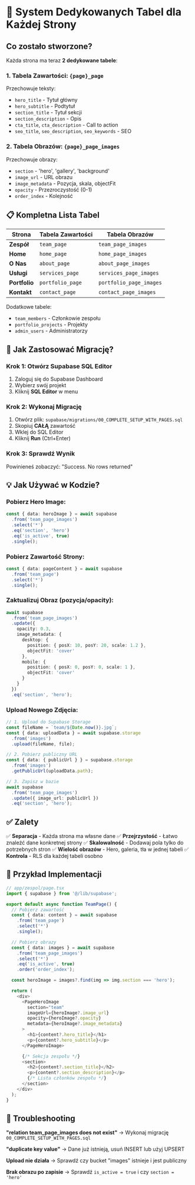 # 🎯 System Dedykowanych Tabel dla Każdej Strony

## Co zostało stworzone?

Każda strona ma teraz **2 dedykowane tabele**:

### 1. Tabela Zawartości: `{page}_page`
Przechowuje teksty:
- `hero_title` - Tytuł główny
- `hero_subtitle` - Podtytuł
- `section_title` - Tytuł sekcji
- `section_description` - Opis
- `cta_title`, `cta_description` - Call to action
- `seo_title`, `seo_description`, `seo_keywords` - SEO

### 2. Tabela Obrazów: `{page}_page_images`
Przechowuje obrazy:
- `section` - 'hero', 'gallery', 'background'
- `image_url` - URL obrazu
- `image_metadata` - Pozycja, skala, objectFit
- `opacity` - Przezroczystość (0-1)
- `order_index` - Kolejność

## 📋 Kompletna Lista Tabel

| Strona | Tabela Zawartości | Tabela Obrazów |
|--------|------------------|----------------|
| **Zespół** | `team_page` | `team_page_images` |
| **Home** | `home_page` | `home_page_images` |
| **O Nas** | `about_page` | `about_page_images` |
| **Usługi** | `services_page` | `services_page_images` |
| **Portfolio** | `portfolio_page` | `portfolio_page_images` |
| **Kontakt** | `contact_page` | `contact_page_images` |

Dodatkowe tabele:
- `team_members` - Członkowie zespołu
- `portfolio_projects` - Projekty
- `admin_users` - Administratorzy

## 🚀 Jak Zastosować Migrację?

### Krok 1: Otwórz Supabase SQL Editor
1. Zaloguj się do Supabase Dashboard
2. Wybierz swój projekt
3. Kliknij **SQL Editor** w menu

### Krok 2: Wykonaj Migrację
1. Otwórz plik: `supabase/migrations/00_COMPLETE_SETUP_WITH_PAGES.sql`
2. Skopiuj **CAŁĄ** zawartość
3. Wklej do SQL Editor
4. Kliknij **Run** (Ctrl+Enter)

### Krok 3: Sprawdź Wynik
Powinieneś zobaczyć: "Success. No rows returned"

## 💡 Jak Używać w Kodzie?

### Pobierz Hero Image:
```typescript
const { data: heroImage } = await supabase
  .from('team_page_images')
  .select('*')
  .eq('section', 'hero')
  .eq('is_active', true)
  .single();
```

### Pobierz Zawartość Strony:
```typescript
const { data: pageContent } = await supabase
  .from('team_page')
  .select('*')
  .single();
```

### Zaktualizuj Obraz (pozycja/opacity):
```typescript
await supabase
  .from('team_page_images')
  .update({
    opacity: 0.3,
    image_metadata: {
      desktop: {
        position: { posX: 10, posY: 20, scale: 1.2 },
        objectFit: 'cover'
      },
      mobile: {
        position: { posX: 0, posY: 0, scale: 1 },
        objectFit: 'cover'
      }
    }
  })
  .eq('section', 'hero');
```

### Upload Nowego Zdjęcia:
```typescript
// 1. Upload do Supabase Storage
const fileName = `team/${Date.now()}.jpg`;
const { data: uploadData } = await supabase.storage
  .from('images')
  .upload(fileName, file);

// 2. Pobierz publiczny URL
const { data: { publicUrl } } = supabase.storage
  .from('images')
  .getPublicUrl(uploadData.path);

// 3. Zapisz w bazie
await supabase
  .from('team_page_images')
  .update({ image_url: publicUrl })
  .eq('section', 'hero');
```

## ✅ Zalety

✅ **Separacja** - Każda strona ma własne dane
✅ **Przejrzystość** - Łatwo znaleźć dane konkretnej strony
✅ **Skalowalność** - Dodawaj pola tylko do potrzebnych stron
✅ **Wielość obrazów** - Hero, galeria, tła w jednej tabeli
✅ **Kontrola** - RLS dla każdej tabeli osobno

## 📝 Przykład Implementacji

```typescript
// app/zespol/page.tsx
import { supabase } from '@/lib/supabase';

export default async function TeamPage() {
  // Pobierz zawartość
  const { data: content } = await supabase
    .from('team_page')
    .select('*')
    .single();

  // Pobierz obrazy
  const { data: images } = await supabase
    .from('team_page_images')
    .select('*')
    .eq('is_active', true)
    .order('order_index');

  const heroImage = images?.find(img => img.section === 'hero');

  return (
    <div>
      <PageHeroImage
        section="team"
        imageUrl={heroImage?.image_url}
        opacity={heroImage?.opacity}
        metadata={heroImage?.image_metadata}
      >
        <h1>{content?.hero_title}</h1>
        <p>{content?.hero_subtitle}</p>
      </PageHeroImage>

      {/* Sekcja zespołu */}
      <section>
        <h2>{content?.section_title}</h2>
        <p>{content?.section_description}</p>
        {/* Lista członków zespołu */}
      </section>
    </div>
  );
}
```

## 🔧 Troubleshooting

**"relation team_page_images does not exist"**
→ Wykonaj migrację `00_COMPLETE_SETUP_WITH_PAGES.sql`

**"duplicate key value"**
→ Dane już istnieją, usuń INSERT lub użyj UPSERT

**Upload nie działa**
→ Sprawdź czy bucket "images" istnieje i jest publiczny

**Brak obrazu po zapisie**
→ Sprawdź `is_active = true` i czy `section = 'hero'`

